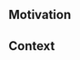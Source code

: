 ## Motivation

<!-- Briefly explain what the change is about and why it is desirable. -->

## Context

<!-- Provide context. Reference open issues if available. -->

<!-- Non-trivial change: Briefly outline the implementation strategy. -->

<!-- Invasive change: Discuss alternative designs or approaches you considered. -->

<!-- Large change: Provide instructions to reviewers how to read the diff. -->
